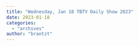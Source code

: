 ```yaml
---
title: "Wednesday, Jan 18 TBTV Daily Show 2023"
date: 2023-01-18
categories: 
  - "archives"
author: "brantzt"
---
```



